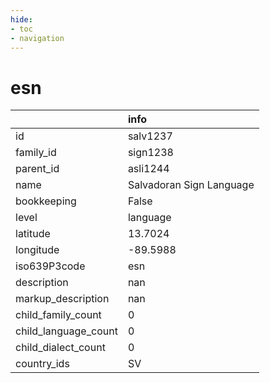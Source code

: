```yaml
---
hide:
- toc
- navigation
---
```

# esn
|                      | info                     |
|:---------------------|:-------------------------|
| id                   | salv1237                 |
| family_id            | sign1238                 |
| parent_id            | asli1244                 |
| name                 | Salvadoran Sign Language |
| bookkeeping          | False                    |
| level                | language                 |
| latitude             | 13.7024                  |
| longitude            | -89.5988                 |
| iso639P3code         | esn                      |
| description          | nan                      |
| markup_description   | nan                      |
| child_family_count   | 0                        |
| child_language_count | 0                        |
| child_dialect_count  | 0                        |
| country_ids          | SV                       |